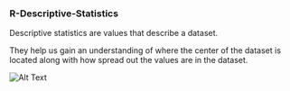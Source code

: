### R-Descriptive-Statistics

Descriptive statistics are values that describe a dataset.

They help us gain an understanding of where the center of the dataset is located along with how spread out the values are in the dataset.


![Alt Text](https://cdn.scribbr.com/wp-content/uploads//2020/01/flowchart-for-choosing-a-statistical-test.png)
